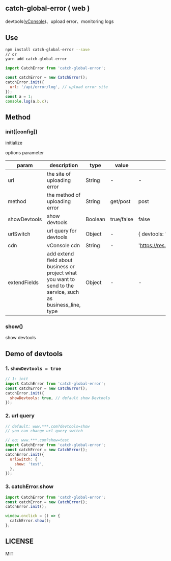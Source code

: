 ## catch-global-error ( web )

devtools([vConsole](https://github.com/Tencent/vConsole))、upload error、monitoring logs

## Use

```bash
npm install catch-global-error --save
// or
yarn add catch-global-error
```

```js
import CatchError from 'catch-global-error';

const catchError = new CatchError();
catchError.init({
  url: '/api/error/log', // upload error site
});
const a = 1;
console.log(a.b.c);
```

## Method

### init([config])

initialize

options parameter

| param | description | type | value | default value |
| --- | --- | --- | --- | --- |
| url | the site of uploading error | String | - | - |
| method | the method of uploading error | String | get/post | post |
| showDevtools | show devtools | Boolean | true/false | false |
| urlSwitch | url query for devtools | Object | - | { devtools: 'show' } |
| cdn | vConsole cdn | String | - | 'https://res.wx.qq.com/mmbizwap/zh_CN/htmledition/js/vconsole/3.0.0/vconsole.min.js' |
| extendFields | add extend field about business or project what you want to send to the service, such as business_line, type | Object | - | - |



### show()

show devtools


## Demo of devtools

### 1. ```showDevtools = true```
```js
// 1: init
import CatchError from 'catch-global-error';
const catchError = new CatchError();
catchError.init({
  showDevtools: true, // default show Devtools
});
```

### 2. url query

```js
// default: www.***.com?devtools=show
// you can change url query switch

// eq: www.***.com?show=test
import CatchError from 'catch-global-error';
const catchError = new CatchError();
catchError.init({
  urlSwitch: {
    show: 'test',
  },
});
```

### 3. catchError.show

```js
import CatchError from 'catch-global-error';
const catchError = new CatchError();
catchError.init();

window.onclick = () => {
  catchError.show();
};
```

## LICENSE

MIT
